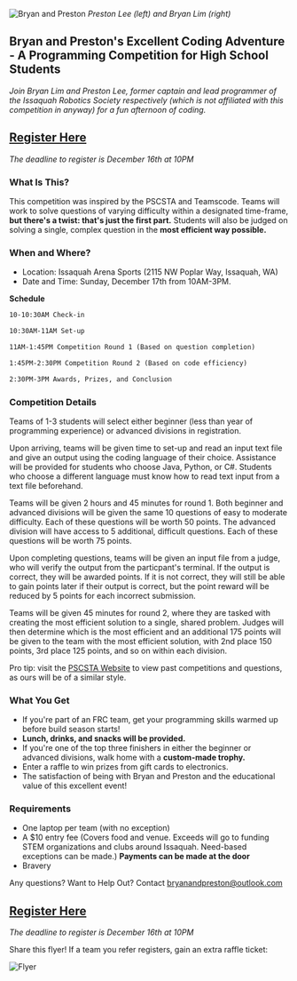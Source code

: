 ![Bryan and Preston](https://4qnzla.bn1303.livefilestore.com/y4ml1vMCBJnR-53FaK9NBfgZUTipwY9n8oAIA5WbO05xrf7ibdQl9AIpVxqEaZHX6CfYpw8kRZp-jtObFZRWOW60EP3UcFbrRDtSGBWzA9aAMDlJWYKf8JRYjBnUY_JB2F-WiQTLJ0FZXe9CnBbU14GjaAbsvv7-8AyDr6U1DiOfb12hDx3yNKMjt_VxXm-i1JNl85zsbzVAhJLxil0LVY0LQ)
_Preston Lee (left) and Bryan Lim (right)_


## Bryan and Preston's Excellent Coding Adventure - A Programming Competition for High School Students

_Join Bryan Lim and Preston Lee, former captain and lead programmer of the Issaquah Robotics Society respectively (which is not affiliated with this competition in anyway) for a fun afternoon of coding._

## [Register Here](https://docs.google.com/forms/d/e/1FAIpQLSc7D2XKKRAEHg5nh-6hQqkH01x5obfk_ppboBWnEB_yLM3fug/viewform?usp=sf_link)

_The deadline to register is December 16th at 10PM_

### What Is This?

This competition was inspired by the PSCSTA and Teamscode. Teams will work to solve questions of varying difficulty within a designated time-frame, **but there's a twist: that's just the first part.** Students will also be judged on solving a single, complex question in the **most efficient way possible.**

### When and Where?

- Location: Issaquah Arena Sports (2115 NW Poplar Way, Issaquah, WA)
- Date and Time: Sunday, December 17th from 10AM-3PM.

**Schedule**
```markdown
10-10:30AM Check-in 

10:30AM-11AM Set-up

11AM-1:45PM Competition Round 1 (Based on question completion)

1:45PM-2:30PM Competition Round 2 (Based on code efficiency)

2:30PM-3PM Awards, Prizes, and Conclusion
```

### Competition Details

Teams of 1-3 students will select either beginner (less than year of programming experience) or advanced divisions in registration.

Upon arriving, teams will be given time to set-up and read an input text file and give an output using the coding language of their choice. Assistance will be provided for students who choose Java, Python, or C#. Students who choose a different language must know how to read text input from a text file beforehand.

Teams will be given 2 hours and 45 minutes for round 1. Both beginner and advanced divisions will be given the same 10 questions of easy to moderate difficulty. Each of these questions will be worth 50 points. The advanced division will have access to 5 additional, difficult questions. Each of these questions will be worth 75 points.

Upon completing questions, teams will be given an input file from a judge, who will verify the output from the particpant's terminal. If the output is correct, they will be awarded points. If it is not correct, they will still be able to gain points later if their output is correct, but the point reward will be reduced by 5 points for each incorrect submission.

Teams will be given 45 minutes for round 2, where they are tasked with creating the most efficient solution to a single, shared problem. Judges will then determine which is the most efficient and an additional 175 points will be given to the team with the most efficient solution, with 2nd place 150 points, 3rd place 125 points, and so on within each division.


Pro tip: visit the [PSCSTA Website](http://pscsta.org/pscsta-programming-contest/) to view past competitions and questions, as ours will be of a similar style. 

### What You Get

- If you're part of an FRC team, get your programming skills warmed up before build season starts!
- **Lunch, drinks, and snacks will be provided.**
- If you're one of the top three finishers in either the beginner or advanced divisions, walk home with a **custom-made trophy.**
- Enter a raffle to win prizes from gift cards to electronics.
- The satisfaction of being with Bryan and Preston and the educational value of this excellent event!

### Requirements

- One laptop per team (with no exception)
- A $10 entry fee (Covers food and venue. Exceeds will go to funding STEM organizations and clubs around Issaquah. Need-based exceptions can be made.) **Payments can be made at the door**
- Bravery

Any questions? Want to Help Out? Contact [bryanandpreston@outlook.com](mailto:bryanandpreston@outlook.com)

## [Register Here](https://docs.google.com/forms/d/e/1FAIpQLSc7D2XKKRAEHg5nh-6hQqkH01x5obfk_ppboBWnEB_yLM3fug/viewform?usp=sf_link)

_The deadline to register is December 16th at 10PM_


  
Share this flyer! If a team you refer registers, gain an extra raffle ticket:

![Flyer](https://sivnig.bn1303.livefilestore.com/y4mdtW8P4j4h48fmZzN29DqLW5Tmhs73M4MN-XmXxaKKokl992dZXJSEBZ0_MtoNrtKHfc9jvmULDw3zgUy3EidhcDRiH1Fq3sBc8RKp_7hvmQm2L73fqFjQRB7vxWS4N4umF2hPDAiJuuRgpRx3YVvIhyzjsPpZnWFICwQPm67TxvBGYeBbd-1OJqTnEJkfNK2ZzYolmt8L8zLTCECIbQFiQ)
